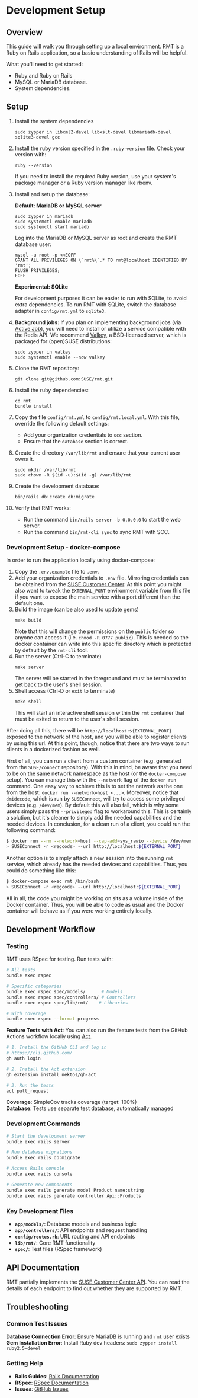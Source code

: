 # Development Setup

## Overview

This guide will walk you through setting up a local environment. 
RMT is a Ruby on Rails application, so a basic understanding of Rails will be helpful.

What you'll need to get started:
- Ruby and Ruby on Rails 
- MySQL or MariaDB database.
- System dependencies.

## Setup

1. Install the system dependencies
    ```
    sudo zypper in libxml2-devel libxslt-devel libmariadb-devel sqlite3-devel gcc
    ```
2. Install the ruby version specified in the `.ruby-version` [file](.ruby-version).
    Check your version with:
    ```
    ruby --version
    ```
    If you need to install the required Ruby version, use your system's package manager or a Ruby version manager like rbenv.
    
3. Install and setup the database:

   **Default: MariaDB or MySQL server**
    ```
    sudo zypper in mariadb
    sudo systemctl enable mariadb
    sudo systemctl start mariadb
    ```
    Log into the MariaDB or MySQL server as root and create the RMT database user:
    ```
    mysql -u root -p <<EOFF
    GRANT ALL PRIVILEGES ON \`rmt%\`.* TO rmt@localhost IDENTIFIED BY 'rmt';
    FLUSH PRIVILEGES;
    EOFF
    ```

    **Experimental: SQLite**

    For development purposes it can be easier to run with SQLite, to avoid extra dependencies.
    To run RMT with SQLite, switch the database adapter in `config/rmt.yml` to `sqlite3`.

4. **Background jobs:** If you plan on implementing background jobs (via [Active Job](https://guides.rubyonrails.org/v6.1/active_job_basics.html)), you will need to install or utilize a service compatible with the Redis API. We recommend [Valkey](https://valkey.io/), a BSD-licensed server, which is packaged for (open)SUSE distributions:

    ```
    sudo zypper in valkey
    sudo systemctl enable --now valkey
    ```

5. Clone the RMT repository:
    ```
    git clone git@github.com:SUSE/rmt.git
    ```
6. Install the ruby dependencies:
    ```
    cd rmt
    bundle install
    ```
7. Copy the file `config/rmt.yml` to `config/rmt.local.yml`. With this file, override the following default settings:
    * Add your organization credentials to `scc` section.
    * Ensure that the `database` section is correct.
8. Create the directory `/var/lib/rmt` and ensure that your current user owns it.
    ```
    sudo mkdir /var/lib/rmt
    sudo chown -R $(id -u):$(id -g) /var/lib/rmt
    ```
9. Create the development database:
    ```
    bin/rails db:create db:migrate
    ```
10. Verify that RMT works:
    * Run the command `bin/rails server -b 0.0.0.0` to start the web server.
    * Run the command `bin/rmt-cli sync` to sync RMT with SCC.

### Development Setup - docker-compose

In order to run the application locally using docker-compose:

1. Copy the `.env.example` file to `.env`.
2. Add your organization credentials to `.env` file. Mirroring credentials can
   be obtained from the [SUSE Customer
   Center](https://scc.suse.com/organization). At this point you might also want
   to tweak the `EXTERNAL_PORT` environment variable from this file if you want
   to expose the main service with a port different than the default one.
3. Build the image (can be also used to update gems)
    ```
    make build
    ```
   Note that this will change the permissions on the `public` folder so anyone
   can access it (i.e. `chmod -R 0777 public`). This is needed so the docker
   container can write into this specific directory which is protected by default
   by the `rmt-cli` tool.
4. Run the server (Ctrl-C to terminate)
    ```
    make server
    ```
   The server will be started in the foreground and must be terminated to get
   back to the user's shell session.
5. Shell access (Ctrl-D or `exit` to terminate)
    ```
    make shell
    ```
   This will start an interactive shell session within the `rmt` container that
   must be exited to return to the user's shell session.

After doing all this, there will be `http://localhost:${EXTERNAL_PORT}` exposed
to the network of the host, and you will be able to register clients by using
this url. At this point, though, notice that there are two ways to run clients
in a dockerized fashion as well.

First of all, you can run a client from a custom container (e.g. generated from
the `SUSE/connect` repository). With this in mind, be aware that you need to be
on the same network namespace as the host (or the `docker-compose` setup). You
can manage this with the `--network` flag of the `docker run` command. One easy
way to achieve this is to set the network as the one from the host: `docker run
--network=host <...>`. Moreover, notice that `dmidecode`, which is run by
`SUSEConnect`, will try to access some privileged devices (e.g. `/dev/mem`). By
default this will also fail, which is why some users simply pass the
`--privileged` flag to workaround this. This is certainly a solution, but it's
cleaner to simply add the needed capabilities and the needed devices. In
conclusion, for a clean run of a client, you could run the following command:

``` sh
$ docker run --rm --network=host --cap-add=sys_rawio --device /dev/mem:/dev/mem -ti <your-docker-image> /bin/bash
> SUSEConnect -r <regcode> --url http://localhost:${EXTERNAL_PORT}
```

Another option is to simply attach a new session into the running `rmt` service,
which already has the needed devices and capabilities. Thus, you could do
something like this:

``` sh
$ docker-compose exec rmt /bin/bash
> SUSEConnect -r <regcode> --url http://localhost:${EXTERNAL_PORT}
```

All in all, the code you might be working on sits as a volume inside of the
Docker container. Thus, you will be able to code as usual and the Docker
container will behave as if you were working entirely locally.

## Development Workflow

### Testing

RMT uses RSpec for testing. Run tests with:

``` sh
# All tests
bundle exec rspec

# Specific categories
bundle exec rspec spec/models/      # Models
bundle exec rspec spec/controllers/ # Controllers  
bundle exec rspec spec/lib/rmt/    # Libraries

# With coverage
bundle exec rspec --format progress
```

**Feature Tests with Act**: You can also run the feature tests from the GitHub Actions workflow locally using [Act](https://github.com/nektos/act).

``` sh
# 1. Install the GitHub CLI and log in
# https://cli.github.com/
gh auth login

# 2. Install the Act extension
gh extension install nektos/gh-act

# 3. Run the tests
act pull_request
```

**Coverage**: SimpleCov tracks coverage (target: 100%)  
**Database**: Tests use separate test database, automatically managed

### Development Commands
``` sh
# Start the development server
bundle exec rails server

# Run database migrations
bundle exec rails db:migrate

# Access Rails console
bundle exec rails console

# Generate new components
bundle exec rails generate model Product name:string
bundle exec rails generate controller Api::Products
```

### Key Development Files
- **`app/models/`**: Database models and business logic
- **`app/controllers/`**: API endpoints and request handling
- **`config/routes.rb`**: URL routing and API endpoints
- **`lib/rmt/`**: Core RMT functionality
- **`spec/`**: Test files (RSpec framework)

## API Documentation

RMT partially implements the [SUSE Customer Center API](https://scc.suse.com/connect/v4/documentation). You can read the details of each endpoint to find out whether they are supported by RMT.

## Troubleshooting

### Common Test Issues

**Database Connection Error**: Ensure MariaDB is running and `rmt` user exists  
**Gem Installation Error**: Install Ruby dev headers: `sudo zypper install ruby2.5-devel`  

### Getting Help

- **Rails Guides**: [Rails Documentation](https://guides.rubyonrails.org/)
- **RSpec**: [RSpec Documentation](https://rspec.info/)
- **Issues**: [GitHub Issues](https://github.com/SUSE/rmt/issues)
